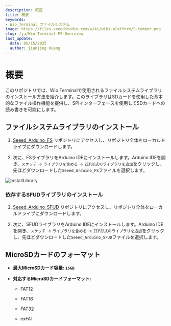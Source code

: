 ```yaml
---
description: 概要
title: 概要
keywords:
- Wio_terminal ファイルシステム
image: https://files.seeedstudio.com/wiki/wiki-platform/S-tempor.png
slug: /ja/Wio-Terminal-FS-Overview
last_update:
  date: 05/15/2025
  author: jianjing Huang
---
```



# 概要

このリポジトリでは、Wio Terminalで使用されるファイルシステムライブラリのインストール方法を紹介します。このライブラリはSDカードを使用した基本的なファイル操作機能を提供し、SPIインターフェースを使用してSDカードへの読み書きを可能にします。

## ファイルシステムライブラリのインストール

1. [Seeed_Arduino_FS](https://github.com/Seeed-Studio/Seeed_Arduino_FS/tree/master) リポジトリにアクセスし、リポジトリ全体をローカルドライブにダウンロードします。

2. 次に、FSライブラリをArduino IDEにインストールします。Arduino IDEを開き、`スケッチ` -> `ライブラリを含める` -> `ZIP形式のライブラリを追加`をクリックし、先ほどダウンロードした`Seeed_Arduino_FS`ファイルを選択します。

![InstallLibrary](https://files.seeedstudio.com/wiki/Wio-Terminal/img/Xnip2019-11-21_15-50-13.jpg)

### 依存するSFUDライブラリのインストール

1. [Seeed_Arduino_SFUD](https://github.com/Seeed-Studio/Seeed_Arduino_SFUD) リポジトリにアクセスし、リポジトリ全体をローカルドライブにダウンロードします。

2. 次に、SFUDライブラリをArduino IDEにインストールします。Arduino IDEを開き、`スケッチ` -> `ライブラリを含める` -> `ZIP形式のライブラリを追加`をクリックし、先ほどダウンロードした`Seeed_Arduino_SFUD`ファイルを選択します。

## MicroSDカードのフォーマット

- **最大MicroSDカード容量: `16GB`**

- **対応するMicroSDカードフォーマット:**

  - FAT12

  - FAT16

  - FAT32

  - exFAT